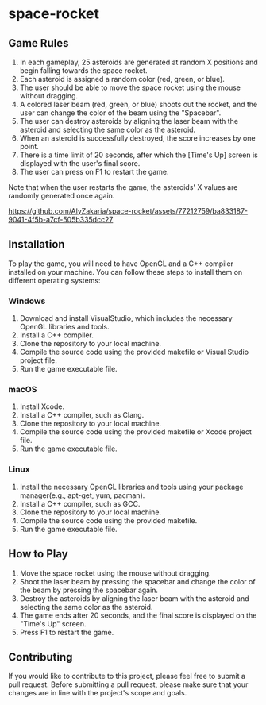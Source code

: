 # space-rocket
<h2>Game Rules</h2>
<ol>
	<li>In each gameplay, 25 asteroids are generated at random X positions and begin falling towards the space rocket.</li>
	<li>Each asteroid is assigned a random color (red, green, or blue).</li>
	<li>The user should be able to move the space rocket using the mouse without dragging.</li>
	<li>A colored laser beam (red, green, or blue) shoots out the rocket, and the user can change the color of the beam using the "Spacebar".</li>
	<li>The user can destroy asteroids by aligning the laser beam with the asteroid and selecting the same color as the asteroid.</li>
	<li>When an asteroid is successfully destroyed, the score increases by one point.</li>
	<li>There is a time limit of 20 seconds, after which the [Time's Up] screen is displayed with the user's final score.</li>
	<li>The user can press on F1 to restart the game.</li>
</ol>

<p>Note that when the user restarts the game, the asteroids' X values are randomly generated once again.</p>



https://github.com/AlyZakaria/space-rocket/assets/77212759/ba833187-9041-4f5b-a7cf-505b335dcc27


<h2>Installation</h2>
<p>To play the game, you will need to have OpenGL and a C++ compiler installed on your machine. You can follow these steps to install them on different operating systems:</p>

<h3>Windows</h3>
<ol>
	<li>Download and install VisualStudio, which includes the necessary OpenGL libraries and tools.</li>
	<li>Install a C++ compiler.</li>
	<li>Clone the repository to your local machine.</li>
	<li>Compile the source code using the provided makefile or Visual Studio project file.</li>
	<li>Run the game executable file.</li>
</ol>

<h3>macOS</h3>
<ol>
	<li>Install Xcode.</li>
	<li>Install a C++ compiler, such as Clang.</li>
	<li>Clone the repository to your local machine.</li>
	<li>Compile the source code using the provided makefile or Xcode project file.</li>
	<li>Run the game executable file.</li>
</ol>

<h3>Linux</h3>
<ol>
	<li>Install the necessary OpenGL libraries and tools using your package manager(e.g., apt-get, yum, pacman).</li>
	<li>Install a C++ compiler, such as GCC.</li>
	<li>Clone the repository to your local machine.</li>
	<li>Compile the source code using the provided makefile.</li>
	<li>Run the game executable file.</li>
</ol>

<h2>How to Play</h2>
<ol>
	<li>Move the space rocket using the mouse without dragging.</li>
	<li>Shoot the laser beam by pressing the spacebar and change the color of the beam by pressing the spacebar again.</li>
	<li>Destroy the asteroids by aligning the laser beam with the asteroid and selecting the same color as the asteroid.</li>
	<li>The game ends after 20 seconds, and the final score is displayed on the "Time's Up" screen.</li>
	<li>Press F1 to restart the game.</li>
</ol>

<h2>Contributing</h2>
<p>If you would like to contribute to this project, please feel free to submit a pull request. Before submitting a pull request, please make sure that your changes are in line with the project's scope and goals.</p>



